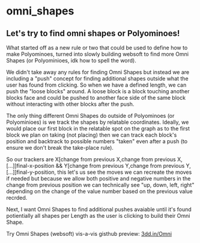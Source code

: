 # omni_shapes
Let's try to find omni shapes or Polyominoes!
---

What started off as a new rule or two that could be used to define how to make Polyominoes, turned into slowly building websoft to find more Omni Shapes (or Polyominioes, idk how to spell the word).


We didn't take away any rules for finding Omni Shapes but instead we are including a "push" concept for finding additional shapes outside what the user has found from clicking. So when we have a defined length, we can push the "loose blocks" around. A loose block is a block touching another blocks face and could be pushed to another face side of the same block without interacting with other blocks after the push.

The only thing different Omni Shapes do outside of Polyominoes (or Polyominioes) is we track the shapes by relatable coordinates. Ideally, we would place our first block in the relatable spot on the graph as to the first block we plan on taking (not placing) then we can track each block's position and backtrack to possible numbers "taken" even after a push (to ensure we don't break the take-place rule).

So our trackers are X[change from previous X,change from previous X,[...]]final-x-position && Y[change from previous Y,change from previous Y,[...]]final-y-position, this let's us see the moves we can recreate the moves if needed but because we allow both positive and negative numbers in the change from previous position we can technically see "up, down, left, right" depending on the change of the value number based on the previous value recrded.

Next, I want Omni Shapes to find additional pushes avaiable until it's found potientially all shapes per Length as the user is clicking to build their Omni Shape.

Try Omni Shapes (websoft) vis-a-vis gisthub preview: [3dd.in/Omni](https://3dd.in/Omni)
